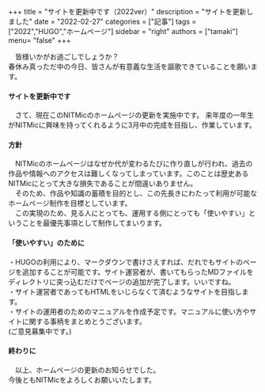 +++
title = "サイトを更新中です（2022ver）"
description = "サイトを更新しました"
date = "2022-02-27"
categories = ["記事"]
tags = ["2022","HUGO","ホームページ"]
sidebar = "right"
authors = ["tamaki"]
menu= "false"
+++

　皆様いかがお過ごしでしょうか？  
春休み真っただ中の今日、皆さんが有意義な生活を謳歌できていることを願います。

#### サイトを更新中です

　さて、現在このNITMicのホームページの更新を実施中です。
来年度の一年生がNITMicに興味を持ってくれるように3月中の完成を目指し、作業しています。

#### 方針
　NITMicのホームページはなぜか代が変わるたびに作り直しが行われ、過去の作品や情報へのアクセスは難しくなってしまっています。このことは歴史あるNITMicにとって大きな損失であることが間違いありません。  
　そのため、作品や知識の蓄積を目的とし、この先長きにわたって利用が可能なホームページ制作を目標としています。  
　この実現のため、見る人にとっても、運用する側にとっても「使いやすい」ということを最優先事項として制作してまいります。

#### 「使いやすい」のために
・HUGOの利用により、マークダウンで書けさえすれば、だれでもサイトのページを追加することが可能です。サイト運営者が、書いてもらったMDファイルをディレクトリに突っ込むだけでページの追加が完了します。いいですね。  
・サイト運営者であってもHTMLをいじらなくて済むようなサイトを目指します。  
・サイトの運用者のためのマニュアルを作成予定です。マニュアルに使い方やサイトに関する事柄をまとめとうございます。  
(ご意見募集中です。)
　
#### 終わりに
　以上、ホームページの更新のお知らせでした。  
今後ともNITMicをよろしくお願いいたします。